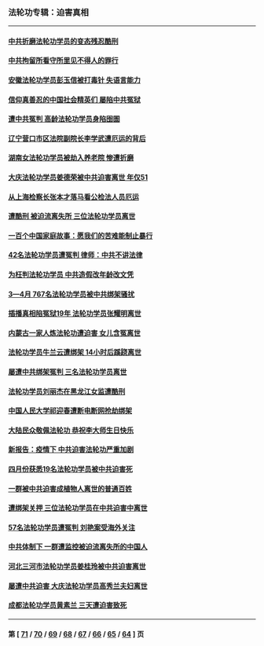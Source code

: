 ### 法轮功专辑：迫害真相
---
#### [中共折磨法轮功学员的变态残忍酷刑](../../pages/nf4379/n13762772.md?06220430) 
#### [中共拘留所看守所里见不得人的罪行](../../pages/nf4379/n13761656.md?06220430) 
#### [安徽法轮功学员彭玉信被打毒针 失语言能力](../../pages/nf4379/n13760892.md?06220430) 
#### [信仰真善忍的中国社会精英们 屡陷中共冤狱](../../pages/nf4379/n13760120.md?06220430) 
#### [遭中共冤判 高龄法轮功学员身陷囹圄](../../pages/nf4379/n13759378.md?06220430) 
#### [辽宁营口市区法院副院长李学武遭厄运的背后](../../pages/nf4379/n13757782.md?06220430) 
#### [湖南女法轮功学员被劫入养老院 惨遭折磨](../../pages/nf4379/n13756608.md?06220430) 
#### [大庆法轮功学员姜德荣被中共迫害离世 年仅51](../../pages/nf4379/n13755805.md?06220430) 
#### [从上海检察长张本才落马看公检法人员厄运](../../pages/nf4379/n13755011.md?06220430) 
#### [遭酷刑 被迫流离失所 三位法轮功学员离世](../../pages/nf4379/n13754229.md?06220430) 
#### [一百个中国家庭故事：愿我们的苦难能制止暴行](../../pages/nf4379/n13753117.md?06220430) 
#### [42名法轮功学员遭冤判 律师：中共不讲法律](../../pages/nf4379/n13753469.md?06220430) 
#### [为枉判法轮功学员 中共造假改年龄改文凭](../../pages/nf4379/n13752835.md?06220430) 
#### [3—4月 767名法轮功学员被中共绑架骚扰](../../pages/nf4379/n13732751.md?06220430) 
#### [插播真相陷冤狱19年 法轮功学员张耀明离世](../../pages/nf4379/n13748009.md?06220430) 
#### [内蒙古一家人炼法轮功遭迫害 女儿含冤离世](../../pages/nf4379/n13744475.md?06220430) 
#### [法轮功学员牛兰云遭绑架 14小时后蹊跷离世](../../pages/nf4379/n13744926.md?06220430) 
#### [屡遭中共绑架冤判 三名法轮功学员离世](../../pages/nf4379/n13743718.md?06220430) 
#### [法轮功学员刘丽杰在黑龙江女监遭酷刑](../../pages/nf4379/n13740915.md?06220430) 
#### [中国人民大学祁迎春遭断电断网抢劫绑架](../../pages/nf4379/n13730164.md?06220430) 
#### [大陆民众敬佩法轮功 恭祝李大师生日快乐](../../pages/nf4379/n13734669.md?06220430) 
#### [新报告：疫情下 中共迫害法轮功严重加剧](../../pages/nf4379/n13732612.md?06220430) 
#### [四月份获悉19名法轮功学员被中共迫害死](../../pages/nf4379/n13731456.md?06220430) 
#### [一群被中共迫害成植物人离世的普通百姓](../../pages/nf4379/n13730316.md?06220430) 
#### [遭绑架关押 三位法轮功学员在中共迫害中离世](../../pages/nf4379/n13727134.md?06220430) 
#### [57名法轮功学员遭冤判 刘艳案受海外关注](../../pages/nf4379/n13726210.md?06220430) 
#### [中共体制下 一群遭监控被迫流离失所的中国人](../../pages/nf4379/n13725531.md?06220430) 
#### [河北三河市法轮功学员姜桂玲被中共迫害离世](../../pages/nf4379/n13724089.md?06220430) 
#### [屡遭中共迫害 大庆法轮功学员高秀兰夫妇离世](../../pages/nf4379/n13723307.md?06220430) 
#### [成都法轮功学员黄素兰 三天遭迫害致死](../../pages/nf4379/n13722817.md?06220430) 

---
#### 第 [ [71](./71.md?06220430) / [70](./70.md?06220430) / [69](./69.md?06220430) / [68](./68.md?06220430) / [67](./67.md?06220430) / [66](./66.md?06220430) / [65](./65.md?06220430) / [64](./64.md?06220430) ] 页
